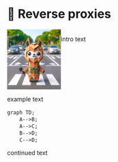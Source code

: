 # 🚦 Reverse proxies

<div style="display: grid; grid-template-columns: 1fr 3fr;">
    <img src="../img/proxy_llama_reverse.jpeg" style="height: 10em">
    <div>
        <p>
            intro text
        </p>
    </div>
</div>

example text

```mermaid
graph TD;
    A-->B;
    A-->C;
    B-->D;
    C-->D;
```

continued text
